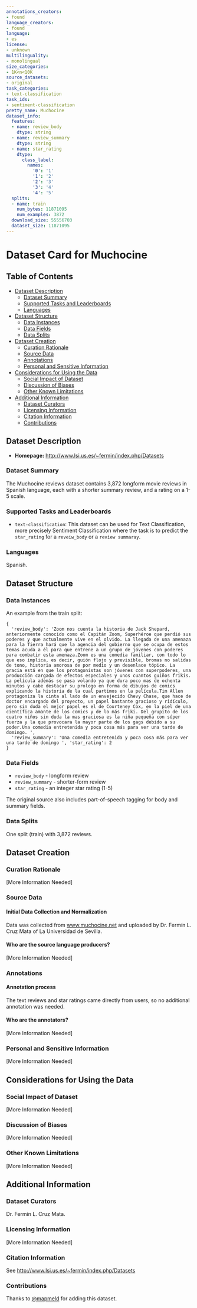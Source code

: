 ```yaml
---
annotations_creators:
- found
language_creators:
- found
language:
- es
license:
- unknown
multilinguality:
- monolingual
size_categories:
- 1K<n<10K
source_datasets:
- original
task_categories:
- text-classification
task_ids:
- sentiment-classification
pretty_name: Muchocine
dataset_info:
  features:
  - name: review_body
    dtype: string
  - name: review_summary
    dtype: string
  - name: star_rating
    dtype:
      class_label:
        names:
          '0': '1'
          '1': '2'
          '2': '3'
          '3': '4'
          '4': '5'
  splits:
  - name: train
    num_bytes: 11871095
    num_examples: 3872
  download_size: 55556703
  dataset_size: 11871095
---
```


# Dataset Card for Muchocine

## Table of Contents
- [Dataset Description](#dataset-description)
  - [Dataset Summary](#dataset-summary)
  - [Supported Tasks and Leaderboards](#supported-tasks-and-leaderboards)
  - [Languages](#languages)
- [Dataset Structure](#dataset-structure)
  - [Data Instances](#data-instances)
  - [Data Fields](#data-fields)
  - [Data Splits](#data-splits)
- [Dataset Creation](#dataset-creation)
  - [Curation Rationale](#curation-rationale)
  - [Source Data](#source-data)
  - [Annotations](#annotations)
  - [Personal and Sensitive Information](#personal-and-sensitive-information)
- [Considerations for Using the Data](#considerations-for-using-the-data)
  - [Social Impact of Dataset](#social-impact-of-dataset)
  - [Discussion of Biases](#discussion-of-biases)
  - [Other Known Limitations](#other-known-limitations)
- [Additional Information](#additional-information)
  - [Dataset Curators](#dataset-curators)
  - [Licensing Information](#licensing-information)
  - [Citation Information](#citation-information)
  - [Contributions](#contributions)

## Dataset Description

- **Homepage:** http://www.lsi.us.es/~fermin/index.php/Datasets

### Dataset Summary

The Muchocine reviews dataset contains 3,872 longform movie reviews in Spanish language,
each with a shorter summary review, and a rating on a 1-5 scale.

### Supported Tasks and Leaderboards

- `text-classification`: This dataset can be used for Text Classification, more precisely Sentiment Classification where the task is to predict the `star_rating` for a `reveiw_body` or a `review summaray`.

### Languages

Spanish.

## Dataset Structure

### Data Instances

An example from the train split:

```
{
  'review_body': 'Zoom nos cuenta la historia de Jack Shepard, anteriormente conocido como el Capitán Zoom, Superhéroe que perdió sus poderes y que actualmente vive en el olvido. La llegada de una amenaza para la Tierra hará que la agencia del gobierno que se ocupa de estos temas acuda a él para que entrene a un grupo de jóvenes con poderes para combatir esta amenaza.Zoom es una comedia familiar, con todo lo que eso implica, es decir, guión flojo y previsible, bromas no salidas de tono, historia amorosa de por medio y un desenlace tópico. La gracia está en que los protagonistas son jóvenes con superpoderes, una producción cargada de efectos especiales y unos cuantos guiños frikis. La película además se pasa volando ya que dura poco mas de ochenta minutos y cabe destacar su prologo en forma de dibujos de comics explicando la historia de la cual partimos en la película.Tim Allen protagoniza la cinta al lado de un envejecido Chevy Chase, que hace de doctor encargado del proyecto, un papel bastante gracioso y ridículo, pero sin duda el mejor papel es el de Courteney Cox, en la piel de una científica amante de los comics y de lo más friki. Del grupito de los cuatro niños sin duda la mas graciosa es la niña pequeña con súper fuerza y la que provocara la mayor parte de los gags debido a su poder.Una comedia entretenida y poca cosa más para ver una tarde de domingo. ',
  'review_summary': 'Una comedia entretenida y poca cosa más para ver una tarde de domingo ', 'star_rating': 2
}
```

### Data Fields

- `review_body` - longform review
- `review_summary` - shorter-form review
- `star_rating` - an integer star rating (1-5)

The original source also includes part-of-speech tagging for body and summary fields.

### Data Splits

One split (train) with 3,872 reviews.

## Dataset Creation

### Curation Rationale

[More Information Needed]

### Source Data

#### Initial Data Collection and Normalization

Data was collected from www.muchocine.net and uploaded by Dr. Fermín L. Cruz Mata
of La Universidad de Sevilla.

#### Who are the source language producers?

[More Information Needed]

### Annotations

#### Annotation process

The text reviews and star ratings came directly from users, so no additional annotation was needed.

#### Who are the annotators?

[More Information Needed]

### Personal and Sensitive Information

[More Information Needed]

## Considerations for Using the Data

### Social Impact of Dataset

[More Information Needed]

### Discussion of Biases

[More Information Needed]

### Other Known Limitations

[More Information Needed]

## Additional Information

### Dataset Curators

Dr. Fermín L. Cruz Mata.

### Licensing Information

[More Information Needed]

### Citation Information

See http://www.lsi.us.es/~fermin/index.php/Datasets

### Contributions

Thanks to [@mapmeld](https://github.com/mapmeld) for adding this dataset.